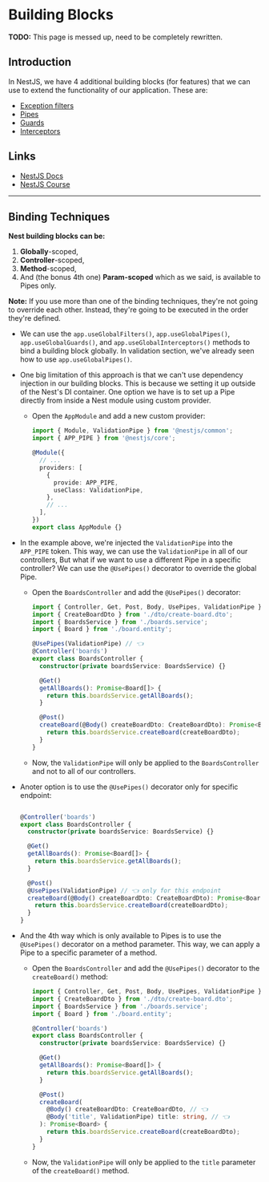 # Building Blocks

**TODO:** This page is messed up, need to be completely rewritten.

## Introduction

In NestJS, we have 4 additional building blocks (for features) that we can use to extend the functionality of our application. These are:

- [Exception filters](./02-exception-filters.md)
- [Pipes](./03-pipes.md)
- [Guards](./04-guards.md)
- [Interceptors](./05-interceptors.md)

## Links

- [NestJS Docs](https://docs.nestjs.com)
- [NestJS Course](https://learn.nestjs.com/courses/591712/lectures/23246759)

---

## Binding Techniques

**Nest building blocks can be:**

1. **Globally**-scoped,
2. **Controller**-scoped,
3. **Method**-scoped,
4. And (the bonus 4th one) **Param-scoped** which as we said, is available to Pipes only.

**Note:** If you use more than one of the binding techniques, they're not going to override each other. Instead, they're going to be executed in the order they're defined.

- We can use the `app.useGlobalFilters()`, `app.useGlobalPipes()`, `app.useGlobalGuards()`, and `app.useGlobalInterceptors()` methods to bind a building block globally. In validation section, we've already seen how to use `app.useGlobalPipes()`.
- One big limitation of this approach is that we can't use dependency injection in our building blocks. This is because we setting it up outside of the Nest's DI container. One option we have is to set up a Pipe directly from inside a Nest module using custom provider.

  - Open the `AppModule` and add a new custom provider:

    ```ts
    import { Module, ValidationPipe } from '@nestjs/common';
    import { APP_PIPE } from '@nestjs/core';

    @Module({
      // ...
      providers: [ 
        {
          provide: APP_PIPE,
          useClass: ValidationPipe,
        },
        // ...
      ],
    })
    export class AppModule {}
    ```

- In the example above, we're injected the `ValidationPipe` into the `APP_PIPE` token. This way, we can use the `ValidationPipe` in all of our controllers, But what if we want to use a different Pipe in a specific controller? We can use the `@UsePipes()` decorator to override the global Pipe.

  - Open the `BoardsController` and add the `@UsePipes()` decorator:

    ```ts boards.controller.ts
    import { Controller, Get, Post, Body, UsePipes, ValidationPipe } from '@nestjs/common';
    import { CreateBoardDto } from './dto/create-board.dto';
    import { BoardsService } from './boards.service';
    import { Board } from './board.entity';

    @UsePipes(ValidationPipe) // 👈
    @Controller('boards')
    export class BoardsController {
      constructor(private boardsService: BoardsService) {}

      @Get()
      getAllBoards(): Promise<Board[]> {
        return this.boardsService.getAllBoards();
      }

      @Post()
      createBoard(@Body() createBoardDto: CreateBoardDto): Promise<Board> {
        return this.boardsService.createBoard(createBoardDto);
      }
    }
    ```

  - Now, the `ValidationPipe` will only be applied to the `BoardsController` and not to all of our controllers.

- Anoter option is to use the `@UsePipes()` decorator only for specific endpoint:
  
  ```ts boards.controller.ts

  @Controller('boards')
  export class BoardsController {
    constructor(private boardsService: BoardsService) {}

    @Get()
    getAllBoards(): Promise<Board[]> {
      return this.boardsService.getAllBoards();
    }

    @Post()
    @UsePipes(ValidationPipe) // 👈 only for this endpoint
    createBoard(@Body() createBoardDto: CreateBoardDto): Promise<Board> {
      return this.boardsService.createBoard(createBoardDto);
    }
  }
  ```

- And the 4th way which is only available to Pipes is to use the `@UsePipes()` decorator on a method parameter. This way, we can apply a Pipe to a specific parameter of a method.

  - Open the `BoardsController` and add the `@UsePipes()` decorator to the `createBoard()` method:

    ```ts boards.controller.ts
    import { Controller, Get, Post, Body, UsePipes, ValidationPipe } from '@nestjs/common';
    import { CreateBoardDto } from './dto/create-board.dto';
    import { BoardsService } from './boards.service';
    import { Board } from './board.entity';

    @Controller('boards')
    export class BoardsController {
      constructor(private boardsService: BoardsService) {}

      @Get()
      getAllBoards(): Promise<Board[]> {
        return this.boardsService.getAllBoards();
      }

      @Post()
      createBoard(
        @Body() createBoardDto: CreateBoardDto, // 👈
        @Body('title', ValidationPipe) title: string, // 👈 
      ): Promise<Board> {
        return this.boardsService.createBoard(createBoardDto);
      }
    }
    ```

  - Now, the `ValidationPipe` will only be applied to the `title` parameter of the `createBoard()` method.

